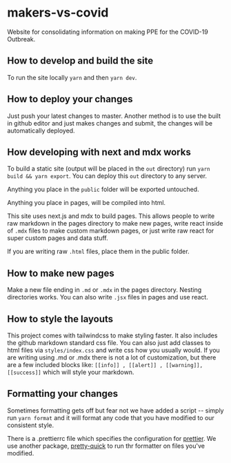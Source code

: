 # makers-vs-covid

Website for consolidating information on making PPE for the COVID-19 Outbreak.

## How to develop and build the site

To run the site locally `yarn` and then `yarn dev`.

## How to deploy your changes

Just push your latest changes to master. Another method is to use the built in github editor and just makes changes and submit, the changes will be automatically deployed.

## How developing with next and mdx works

To build a static site (output will be placed in the `out` directory) run `yarn build && yarn export`. You can deploy this `out` directory to any server.

Anything you place in the `public` folder will be exported untouched.

Anything you place in pages, will be compiled into html.

This site uses next.js and mdx to build pages. This allows people to write raw markdown in the pages directory to make new pages, write react inside of `.mdx` files to make custom markdown pages, or just write raw react for super custom pages and data stuff.

If you are writing raw `.html` files, place them in the public folder.

## How to make new pages

Make a new file ending in `.md` or `.mdx` in the pages directory. Nesting directories works.
You can also write `.jsx` files in pages and use react.

## How to style the layouts

This project comes with tailwindcss to make styling faster. It also includes the github markdown standard css file. You can also just add classes to html files via `styles/index.css` and write css how you usually would. If you are writing using .md or .mdx there is not a lot of customization, but there are a few included blocks like: `[[info]] , [[alert]] , [[warning]], [[success]]` which will style your markdown.

## Formatting your changes

Sometimes formatting gets off but fear not we have added a script -- simply run `yarn format` and it will format any code that you have modified to our consistent style.

There is a .prettierrc file which specifies the configuration for [prettier](https://prettier.io/). We use another package, [pretty-quick](https://github.com/azz/pretty-quick#readme) to run thr formatter on files you've modified.
